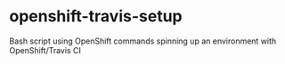 # openshift-travis-setup
Bash script using OpenShift commands spinning up an environment with OpenShift/Travis CI
